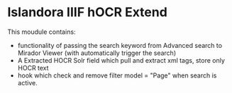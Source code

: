 # Islandora IIIF hOCR Extend
This moudule contains: 

* functionality of passing the search keyword from Advanced search to Mirador Viewer (with automatically trigger the search)
* A Extracted HOCR Solr field which pull and extract xml tags, store only HOCR text
* hook which check and remove filter model = "Page" when search is active.
